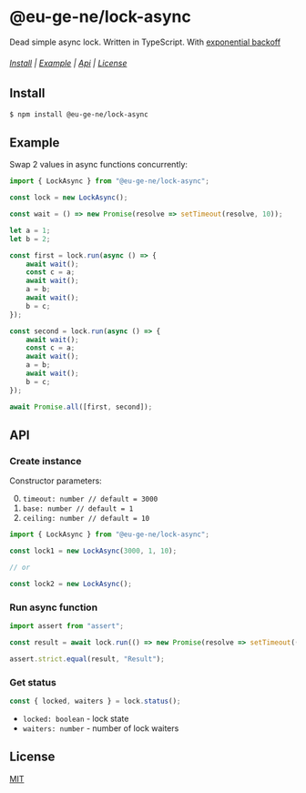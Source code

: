@eu-ge-ne/lock-async
====================

Dead simple async lock. Written in TypeScript. With [exponential backoff](https://en.wikipedia.org/wiki/Exponential_backoff)

###### [Install](#Install) | [Example](#Example) | [Api](#Api) | [License](#License)

Install
-------

```bash
$ npm install @eu-ge-ne/lock-async
```

Example
-------

Swap 2 values in async functions concurrently:

```typescript
import { LockAsync } from "@eu-ge-ne/lock-async";

const lock = new LockAsync();

const wait = () => new Promise(resolve => setTimeout(resolve, 10));

let a = 1;
let b = 2;

const first = lock.run(async () => {
    await wait();
    const c = a;
    await wait();
    a = b;
    await wait();
    b = c;
});

const second = lock.run(async () => {
    await wait();
    const c = a;
    await wait();
    a = b;
    await wait();
    b = c;
});

await Promise.all([first, second]);
```

API
---

### Create instance

Constructor parameters:

 0. `timeout: number // default = 3000`
 1. `base: number // default = 1`
 2. `ceiling: number // default = 10`

```typescript
import { LockAsync } from "@eu-ge-ne/lock-async";

const lock1 = new LockAsync(3000, 1, 10);

// or

const lock2 = new LockAsync();
```

### Run async function

```typescript
import assert from "assert";

const result = await lock.run(() => new Promise(resolve => setTimeout(() => resolve("Result"), 100)));

assert.strict.equal(result, "Result");
```

### Get status

```typescript
const { locked, waiters } = lock.status();
```

 - `locked: boolean` - lock state
 - `waiters: number` - number of lock waiters

License
-------

[MIT](LICENSE)
